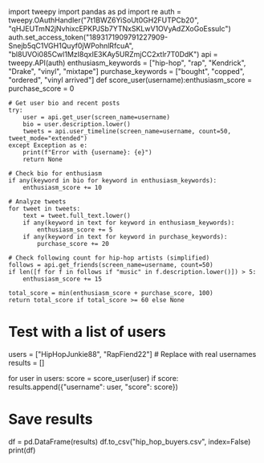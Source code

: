 import tweepy
import pandas as pd
import re
auth = tweepy.OAuthHandler("7t1BWZ6YiSoUt0GH2FUTPCb20", "qHJEUTmN2jNvhixcEPKPJSb7YTNxSKLwV1OVyAdZXoGoEssuIc")
auth.set_access_token("1893171909791227909-Snejb5qC1VGH1Quyf0jWPohnlRfcuA", "bl8UVOi085Cwl1MzI8qxIE3KAy5URZmjCC2xtlr7T0DdK")
api = tweepy.API(auth)
enthusiasm_keywords = ["hip-hop", "rap", "Kendrick", "Drake", "vinyl", "mixtape"]
purchase_keywords = ["bought", "copped", "ordered", "vinyl arrived"]
def score_user(username):enthusiasm_score = purchase_score = 0
    
    # Get user bio and recent posts
    try:
        user = api.get_user(screen_name=username)
        bio = user.description.lower()
        tweets = api.user_timeline(screen_name=username, count=50, tweet_mode="extended")
    except Exception as e:
        print(f"Error with {username}: {e}")
        return None

    # Check bio for enthusiasm
    if any(keyword in bio for keyword in enthusiasm_keywords):
        enthusiasm_score += 10

    # Analyze tweets
    for tweet in tweets:
        text = tweet.full_text.lower()
        if any(keyword in text for keyword in enthusiasm_keywords):
            enthusiasm_score += 5
        if any(keyword in text for keyword in purchase_keywords):
            purchase_score += 20

    # Check following count for hip-hop artists (simplified)
    follows = api.get_friends(screen_name=username, count=50)
    if len([f for f in follows if "music" in f.description.lower()]) > 5:
        enthusiasm_score += 15

    total_score = min(enthusiasm_score + purchase_score, 100)
    return total_score if total_score >= 60 else None

# Test with a list of users
users = ["HipHopJunkie88", "RapFiend22"]  # Replace with real usernames
results = []

for user in users:
    score = score_user(user)
    if score:
        results.append({"username": user, "score": score})

# Save results
df = pd.DataFrame(results)
df.to_csv("hip_hop_buyers.csv", index=False)
print(df)
​​​​​​​​​​​​​​​​​​​​​​​​​​​​​​​​​​​​​​​​​​​​​​​​​​